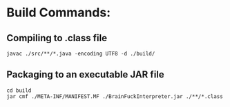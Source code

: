 # Build Commands:
## Compiling to .class file
`javac ./src/**/*.java -encoding UTF8 -d ./build/`

## Packaging to an executable JAR file
`cd build`</br>
`jar cmf ./META-INF/MANIFEST.MF ./BrainFuckInterpreter.jar ./**/*.class`